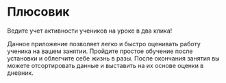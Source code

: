 # Плюсовик
Ведите учет активности учеников на уроке в два клика!

Данное приложение позволяет легко и быстро оценивать работу ученика на вашем занятии. Пройдите простое обучение после установки и облегчите себе жизнь в разы. 
После окончания занятия вы можете отсортировать данные и выставить на их основе оценки в дневник.
